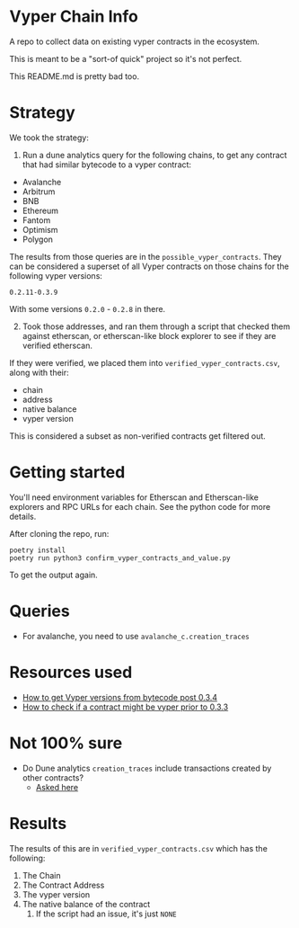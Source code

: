 # Vyper Chain Info

A repo to collect data on existing vyper contracts in the ecosystem. 

This is meant to be a "sort-of quick" project so it's not perfect.

This README.md is pretty bad too. 

# Strategy

We took the strategy:

1. Run a dune analytics query for the following chains, to get any contract that had similar bytecode to a vyper contract:
- Avalanche
- Arbitrum
- BNB
- Ethereum
- Fantom
- Optimism
- Polygon

The results from those queries are in the `possible_vyper_contracts`. They can be considered a superset of all Vyper contracts on those chains for the following vyper versions:

```
0.2.11-0.3.9
```

With some versions `0.2.0` - `0.2.8` in there. 

2. Took those addresses, and ran them through a script that checked them against etherscan, or etherscan-like block explorer to see if they are verified etherscan. 

If they were verified, we placed them into `verified_vyper_contracts.csv`, along with their:
- chain
- address
- native balance
- vyper version

This is considered a subset as non-verified contracts get filtered out. 

# Getting started

You'll need environment variables for Etherscan and Etherscan-like explorers and RPC URLs for each chain. See the python code for more details. 

After cloning the repo, run:

```
poetry install
poetry run python3 confirm_vyper_contracts_and_value.py
```

To get the output again. 

# Queries
- For avalanche, you need to use `avalanche_c.creation_traces`

# Resources used
- [How to get Vyper versions from bytecode post 0.3.4](https://github.com/vyperlang/vyper/pull/2860#issuecomment-1279717236)
- [How to check if a contract might be vyper prior to 0.3.3](https://github.com/banteg/erigon-kv/blob/17f66e2ce0cf0cb269b298a6d805fae50cb7c003/examples/compilers.py#L18-L19)

# Not 100% sure
- Do Dune analytics `creation_traces` include transactions created by other contracts?
  - [Asked here](https://ethereum.stackexchange.com/questions/153021/do-dune-analytics-creation-traces-data-include-contracts-created-by-other-cont)


# Results

The results of this are in `verified_vyper_contracts.csv` which has the following:

1. The Chain
2. The Contract Address
3. The vyper version
4. The native balance of the contract
   1. If the script had an issue, it's just `NONE`

